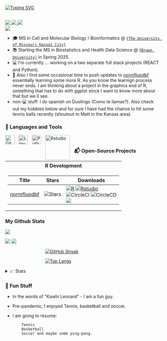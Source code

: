 <p align="center">

[![Typing SVG](https://readme-typing-svg.demolab.com?font=Fira+Code&size=15&duration=3000&pause=200&color=F74E19&multiline=true&width=435&height=79&lines=Tingwei+Adeck;R+Python+And+Web+Developer;Future+Brown+Bear;Data+Scientist)](https://git.io/typing-svg)

<br/>

<a href="Tingwei_Adeck_CV_v9.pdf">
<img src="https://img.shields.io/badge/PDF-CV-red?style=flat-square&amp;logo=adobe"/>
</a>

<a href="https://www.linkedin.com/in/tingwei-adeck/">
<img src="https://img.shields.io/badge/-Linkedin-blue?style=flat-square&amp;logo=linkedin"/>
</a>

<a href="mailto:awesome.tingwei@outlook.com">
<img src="https://img.shields.io/badge/-Outlook-blue?style=flat-square&amp;logo=Microsoft&amp;logoColor=white"/>
</a> </a>

<br/>

<a href="https://github.com/AlphaPrime7">
<img src="https://github-stats-alpha.vercel.app/api?username=AlphaPrime7&cc=22272e&tc=37BCF6&ic=fff&bc=0000">
</a>

</p>

-   🎓 MS in Cell and Molecular Biology / Bioinformatics \@ [`{The University of Missouri Kansas City}`](https://catalog.umkc.edu/colleges-schools/science-engineering/biology/master-of-science-cellular-molecular-biology/)
-   📚 Starting the MS in Biostatistics and Health Data Science \@ [`{Brown University}`](https://biostatistics.sph.brown.edu/academics/masters-programs/scm/online) in Spring 2025.
-   💻 I’m currently ...  working on a two separate full stack projects (REACT and Python). 
-   🌱 Also I find some occasional time to push updates to  [normfluodbf](https://github.com/AlphaPrime7/normfluodbf) essentially learning some more R. As you know the learnign process never ends. I am thinking about a project in the graphics end of R, something that has to do with ggplot since I want to know more about that but we ll see.
-   non-💻 stuff: I do spanish on Duolingo (Como te llamas?). Also check out my hobbies below and for sure I have had the chance to hit some tennis balls recently (shoutout to Matt in the Kansas area).
    
### 🧰 Languages and Tools

<img align="left" alt="Git" width="30px" style="padding-right:10px;" src="https://cdn.jsdelivr.net/gh/devicons/devicon/icons/git/git-original.svg" />
<img align="left" alt="Linux" width="30px" style="padding-right:10px;" src="https://cdn.jsdelivr.net/gh/devicons/devicon/icons/linux/linux-original.svg" />
<img align="left" alt="Python" width="30px" style="padding-right:10px;" src="https://cdn.jsdelivr.net/gh/devicons/devicon/icons/python/python-plain.svg" />
<img align="left" alt="Rstudio" width="80px" style="padding-right:10px;" src="https://img.shields.io/badge/Rstudio-black?style=flat-square&logo=Rstudio" />
</br>

 ### 📬️ Open-Source Projects

<table>

  <tr><th> R Development </th></tr>
  <tr><td>

|Title | Stars | Downloads|
|--|--|--|
| [normfluodbf](https://github.com/AlphaPrime7/normfluodbf) | <img alt="Stars" src="https://img.shields.io/github/stars/AlphaPrime7/normfluodbf?style=for-the-badge&labelColor=black"/> | [![R](https://img.shields.io/badge/R-black?style=for-the-badge&logo=R)](https://www.r-project.org/) [![Rstudio](https://img.shields.io/badge/Rstudio-black?style=for-the-badge&logo=Rstudio)](https://posit.co/download/rstudio-desktop/) <br> ![CircleCI](https://img.shields.io/badge/CI-black?style=for-the-badge&logo=circleci) ![CircleCD](https://img.shields.io/badge/CD-black?style=for-the-badge&logo=circlecd) <br> [![](http://cranlogs.r-pkg.org/badges/grand-total/normfluodbf?color=yellow)](https://www.cran-e.com/package/normfluodbf) 

</table>

### My Github Stats

![](http://github-profile-summary-cards.vercel.app/api/cards/profile-details?username=AlphaPrime7&theme=dracula)

![](http://github-profile-summary-cards.vercel.app/api/cards/repos-per-language?username=AlphaPrime7&theme=dracula)
![](http://github-profile-summary-cards.vercel.app/api/cards/most-commit-language?username=AlphaPrime7&theme=dracula)

  <span style="display: inherit; max-width: 49%; margin: auto;">

  [![GitHub Streak](http://github-readme-streak-stats.herokuapp.com?user=AlphaPrime7&theme=dark&background=000000)](https://git.io/streak-stats)
    
  </span>


  <span  style="display: inherit; max-width: 49%; margin: auto;">
    
  [![Top Langs](https://github-readme-stats.vercel.app/api/top-langs/?username=AlphaPrime7&layout=compact&theme=vision-friendly-dark)](https://github.com/anuraghazra/github-readme-stats)

  </span>

<details>

<summary>📈 Stats</summary>

* My Github Stats

![](http://github-profile-summary-cards.vercel.app/api/cards/profile-details?username=AlphaPrime7&theme=dracula)

![](http://github-profile-summary-cards.vercel.app/api/cards/repos-per-language?username=AlphaPrime7&theme=dracula)
![](http://github-profile-summary-cards.vercel.app/api/cards/most-commit-language?username=AlphaPrime7&theme=dracula)




</details>




### 🎾 Fun Stuff

- In the words of "Kawhi Leonard" - I am a fun guy.
- Pre-pandemic, I enjoyed Tennis, basketball and soccer.
- I am going to resume:
          
          Tennis
          Basketball
          Soccer and maybe some ping-pong.
